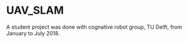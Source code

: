 # UAV_SLAM
A student project was done with cognative robot group, TU Delft, from January to July 2018.
